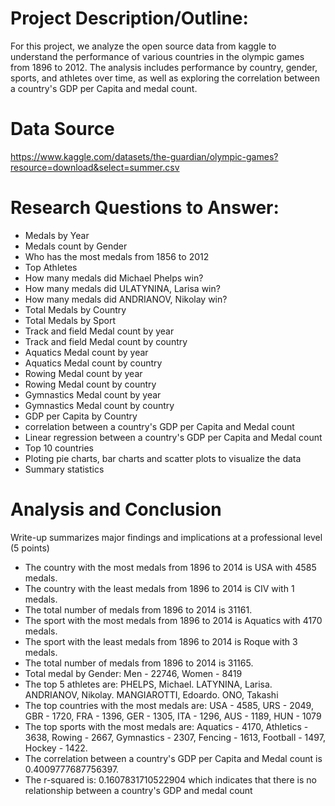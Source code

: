 # Project Description/Outline: 
For this project, we analyze the open source data from kaggle to understand the performance of various countries in the olympic games from 1896 to 2012. The analysis includes performance by country, gender, sports, and athletes over time, as well as exploring the correlation between a country's GDP per Capita and medal count.

# Data Source
https://www.kaggle.com/datasets/the-guardian/olympic-games?resource=download&select=summer.csv

# Research Questions to Answer:
* Medals by Year
* Medals count by Gender
* Who has the most medals from 1856 to 2012
* Top Athletes 
* How many medals did Michael Phelps win?
* How many medals did ULATYNINA, Larisa win?
* How many medals did ANDRIANOV, Nikolay win?
* Total Medals by Country
* Total Medals by Sport
* Track and field Medal count by year
* Track and field Medal count by country
* Aquatics Medal count by year
* Aquatics Medal count by country
* Rowing Medal count by year
* Rowing Medal count by country
* Gymnastics Medal count by year
* Gymnastics Medal count by country
* GDP per Capita by Country
* correlation between a country's GDP per Capita and Medal count
* Linear regression between a country's GDP per Capita and Medal count
* Top 10 countries
* Ploting pie charts, bar charts and scatter plots to visualize the data
* Summary statistics

# Analysis and Conclusion
Write-up summarizes major findings and implications at a professional level (5 points)
* The country with the most medals from 1896 to 2014 is USA with 4585 medals.
* The country with the least medals from 1896 to 2014 is CIV with 1 medals.
* The total number of medals from 1896 to 2014 is 31161.
* The sport with the most medals from 1896 to 2014 is Aquatics with 4170 medals.
* The sport with the least medals from 1896 to 2014 is Roque with 3 medals.
* The total number of medals from 1896 to 2014 is 31165.
* Total medal by Gender: Men - 22746, Women - 8419
* The top 5 athletes are: PHELPS, Michael. LATYNINA, Larisa. ANDRIANOV, Nikolay. MANGIAROTTI, Edoardo. ONO, Takashi
* The top countries with the most medals are: USA - 4585, URS - 2049, GBR - 1720, FRA - 1396, GER - 1305, ITA - 1296, AUS - 1189, HUN - 1079
* The top sports with the most medals are: Aquatics - 4170, Athletics - 3638, Rowing - 2667, Gymnastics - 2307, Fencing - 1613, Football - 1497, Hockey - 1422.
* The correlation between a country's GDP per Capita and Medal count is 0.4009777687756397.
* The r-squared is: 0.1607831710522904 which indicates that there is no relationship between a country's GDP and medal count

